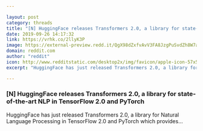 ```yaml
---

layout: post
category: threads
title: "[N] HuggingFace releases Transformers 2.0, a library for state-of-the-art NLP in TensorFlow 2.0 and PyTorch"
date: 2019-09-26 14:17:32
link: https://vrhk.co/2llyK3P
image: https://external-preview.redd.it/QgX98dZxfvAvV3FA8JzgPuSvdZh8W7a0isiNwqMUAwE.jpg?width=175&height=91.6230366492&auto=webp&s=184db7e23ce2bc6faa99338e911619a7adb20de3
domain: reddit.com
author: "reddit"
icon: http://www.redditstatic.com/desktop2x/img/favicon/apple-icon-57x57.png
excerpt: "HuggingFace has just released Transformers 2.0, a library for Natural Language Processing in TensorFlow 2.0 and PyTorch which provides..."

---
```


### [N] HuggingFace releases Transformers 2.0, a library for state-of-the-art NLP in TensorFlow 2.0 and PyTorch

HuggingFace has just released Transformers 2.0, a library for Natural Language Processing in TensorFlow 2.0 and PyTorch which provides...